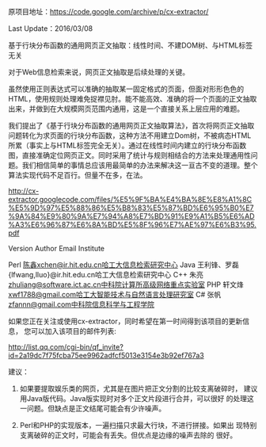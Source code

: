 
原项目地址：https://code.google.com/archive/p/cx-extractor/

Last Update：2016/03/08

基于行块分布函数的通用网页正文抽取：线性时间、不建DOM树、与HTML标签无关

对于Web信息检索来说，网页正文抽取是后续处理的关键。

虽然使用正则表达式可以准确的抽取某一固定格式的页面，但面对形形色色的HTML，使用规则处理难免捉襟见肘。能不能高效、准确的将一个页面的正文抽取出来，并做到在大规模网页范围内通用，这是一个直接关系上层应用的难题。

我们提出了《基于行块分布函数的通用网页正文抽取算法》，首次将网页正文抽取问题转化为求页面的行块分布函数，这种方法不用建立Dom树，不被病态HTML所累（事实上与HTML标签完全无关）。通过在线性时间内建立的行块分布函数图，直接准确定位网页正文。同时采用了统计与规则相结合的方法来处理通用性问题。我们相信简单的事情总应该用最简单的办法来解决这一亘古不变的道理。整个算法实现代码不足百行。但量不在多，在法。

http://cx-extractor.googlecode.com/files/%E5%9F%BA%E4%BA%8E%E8%A1%8C%E5%9D%97%E5%88%86%E5%B8%83%E5%87%BD%E6%95%B0%E7%9A%84%E9%80%9A%E7%94%A8%E7%BD%91%E9%A1%B5%E6%AD%A3%E6%96%87%E6%8A%BD%E5%8F%96%E7%AE%97%E6%B3%95.pdf


Version Author Email Institute

Perl 陈鑫xchen@ir.hit.edu.cn哈工大信息检索研究中心 
Java 王利锋、罗磊{lfwang,lluo}@ir.hit.edu.cn哈工大信息检索研究中心 
C++ 朱亮 zhuliang@software.ict.ac.cn中科院计算所高级网络重点实验室 
PHP 轩文烽 xwf1788@gmail.com哈工大智能技术与自然语言处理研究室
C# 张帆 zfannn@gmail.com中科院信息科学与工程学院

如果您正在关注或使用cx-extractor，同时希望在第一时间得到该项目的更新信息，
您可以加入该项目的邮件列表:

http://list.qq.com/cgi-bin/qf_invite?id=2a19dc7f75fcba75ee9962adfcf5013e3154e3b92ef767a3


建议：

1. 如果要提取娱乐类的网页，尤其是在图片把正文分割的比较支离破碎时，
   建议用Java版代码。Java版实现时对多个正文片段进行合并，可以很好
   的处理这一问题。但缺点是正文结尾可能会有少许噪声。


2. Perl和PHP的实现版本，一遍扫描只求最大行块，不进行拼接。如果出
   现特别支离破碎的正文时，可能会有丢失。但优点是边缘的噪声去除的
   很好。
